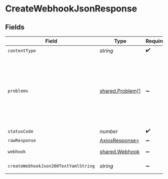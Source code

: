 # CreateWebhookJsonResponse


## Fields

| Field                                                                                            | Type                                                                                             | Required                                                                                         | Description                                                                                      |
| ------------------------------------------------------------------------------------------------ | ------------------------------------------------------------------------------------------------ | ------------------------------------------------------------------------------------------------ | ------------------------------------------------------------------------------------------------ |
| `contentType`                                                                                    | *string*                                                                                         | :heavy_check_mark:                                                                               | N/A                                                                                              |
| `problems`                                                                                       | [shared.Problem](../../models/shared/problem.md)[]                                               | :heavy_minus_sign:                                                                               | problem with executor definition - probably some bad input occurs (invalid JSON body or similar) |
| `statusCode`                                                                                     | *number*                                                                                         | :heavy_check_mark:                                                                               | N/A                                                                                              |
| `rawResponse`                                                                                    | [AxiosResponse>](https://axios-http.com/docs/res_schema)                                         | :heavy_minus_sign:                                                                               | N/A                                                                                              |
| `webhook`                                                                                        | [shared.Webhook](../../models/shared/webhook.md)                                                 | :heavy_minus_sign:                                                                               | successful operation                                                                             |
| `createWebhookJson200TextYamlString`                                                             | *string*                                                                                         | :heavy_minus_sign:                                                                               | successful operation                                                                             |